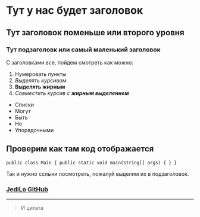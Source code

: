 # Тут у нас будет заголовок
## Тут заголовок поменьше или второго уровня
### Тут подзаголовк или самый маленький заголовок

С заголовками все, пойдем смотреть как можно:

1. Нумеровать пункты
2. *Выделять курсивом*
3. **Выделять жирным**
4. *Совместить курсив с **жирным выделением***

- Списки
- Могут
- Быть
- Не
- Упорядочными

## Проверим как там код отображается

`public class Main {
    public static void main(String[] args) {
    }
}
`

Так и нужно сслыки посмотреть, пожалуй выделим их в подзаголовок.

### [JediLo GitHub](https://github.com/JediLo)

---

>И цитата